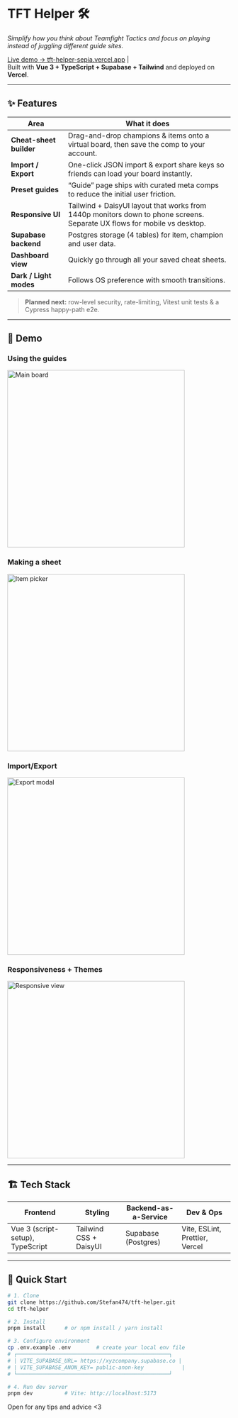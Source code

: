 # TFT Helper 🛠️  
_Simplify how you think about Teamfight Tactics and focus on playing instead of juggling different guide sites._

[Live demo → tft-helper-sepia.vercel.app](https://tft-helper-sepia.vercel.app)   |  
Built with **Vue 3 + TypeScript + Supabase + Tailwind** and deployed on **Vercel**.

---

## ✨ Features

| Area | What it does |
|------|--------------|
| **Cheat-sheet builder** | Drag-and-drop champions & items onto a virtual board, then save the comp to your account. |
| **Import / Export** | One-click JSON import & export share keys so friends can load your board instantly. |
| **Preset guides** | “Guide” page ships with curated meta comps to reduce the initial user friction. |
| **Responsive UI** | Tailwind + DaisyUI layout that works from 1440p monitors down to phone screens. Separate UX flows for mobile vs desktop. |
| **Supabase backend** | Postgres storage (4 tables) for item, champion and user data. |
| **Dashboard view** | Quickly go through all your saved cheat sheets. |
| **Dark / Light modes** | Follows OS preference with smooth transitions. |

> **Planned next:** row-level security, rate-limiting, Vitest unit tests & a Cypress happy-path e2e.

---

## 📸 Demo

### Using the guides

<p align="left">
  <img src="https://github.com/user-attachments/assets/1b77f186-aa16-462a-992f-5c8a6f168fab"
       alt="Main board" height="400">
</p>

### Making a sheet

<p align="left">
  <img src="https://github.com/user-attachments/assets/949028fc-1576-4b45-9bc7-b602125aabc3"
       alt="Item picker" height="400">
</p>

### Import/Export

<p align="left">
  <img src="https://github.com/user-attachments/assets/8fc692c7-09c0-4c03-996a-29ea8a87af37"
       alt="Export modal" height="400">
</p>

### Responsiveness + Themes

<p align="left">
  <img src="https://github.com/user-attachments/assets/182dd143-9a6a-4e43-94c2-65331bb6a4a6"
       alt="Responsive view" height="400">
</p>



---

## 🏗️ Tech Stack

| Frontend | Styling | Backend-as-a-Service | Dev & Ops |
|----------|---------|----------------------|-----------|
| Vue 3 (script-setup), TypeScript | Tailwind CSS + DaisyUI | Supabase (Postgres) | Vite, ESLint, Prettier, Vercel |

---

## 🚀 Quick Start

```bash
# 1. Clone
git clone https://github.com/Stefan474/tft-helper.git
cd tft-helper

# 2. Install
pnpm install      # or npm install / yarn install

# 3. Configure environment
cp .env.example .env        # create your local env file
# ┌────────────────────────────────────────────────┐
# | VITE_SUPABASE_URL= https://xyzcompany.supabase.co |
# | VITE_SUPABASE_ANON_KEY= public-anon-key            |
# └────────────────────────────────────────────────┘

# 4. Run dev server
pnpm dev          # Vite: http://localhost:5173
```

Open for any tips and advice <3 
